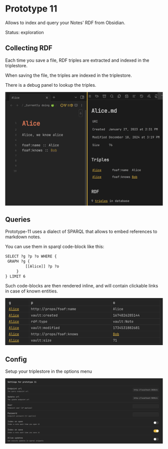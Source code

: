# Prototype 11

Allows to index and query your Notes' RDF from Obsidian. 

Status: exploration

## Collecting RDF

Each time you save a file, RDF triples are extracted and indexed in the triplestore.

When saving the file, the triples are indexed in the triplestore.

There is a debug panel to lookup the triples.

![alice.png](./assets/alice.png)

## Queries

Prototype-11 uses a dialect of SPARQL that allows to embed references to markdown notes.

You can use them in sparql code-block like this:

```sparql
SELECT ?g ?p ?o WHERE {
 GRAPH ?g {
		 [[Alice]] ?p ?o
	 }
} LIMIT 6
```

Such code-blocks are then rendered inline, and will contain clickable links in case of known entities. 

![query-results.png](./assets/query-results.png)

## Config

Setup your triplestore in the options menu

![config.png](./assets/config.png)